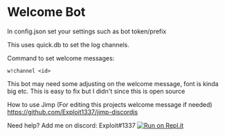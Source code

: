 # Welcome Bot #
In config.json set your settings such as bot token/prefix

This uses quick.db to set the log channels. 

Command to set welcome messages:
```
w!channel <id>
```
This bot may need some adjusting on the welcome message, font is kinda big etc. This is easy to fix but I didn't since this
is open source

How to use Jimp (For editing this projects welcome message if needed)
https://github.com/Exploit1337/jimp-discordjs

Need help?
Add me on discord: Exploit#1337
[![Run on Repl.it](https://repl.it/badge/github/Exploit1337/discordjs-welcome-bot)](https://repl.it/github/Exploit1337/discordjs-welcome-bot)